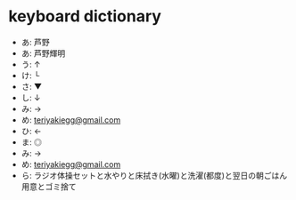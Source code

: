 # keyboard dictionary
- あ: 芦野
- あ: 芦野輝明
- う: ↑
- け: └
- さ: ▼
- し: ↓
- み: →
- め: teriyakiegg@gmail.com
- ひ: ←
- ま: ◎
- み: →
- め: teriyakiegg@gmail.com
- ら: ラジオ体操セットと水やりと床拭き(水曜)と洗濯(都度)と翌日の朝ごはん用意とゴミ捨て
